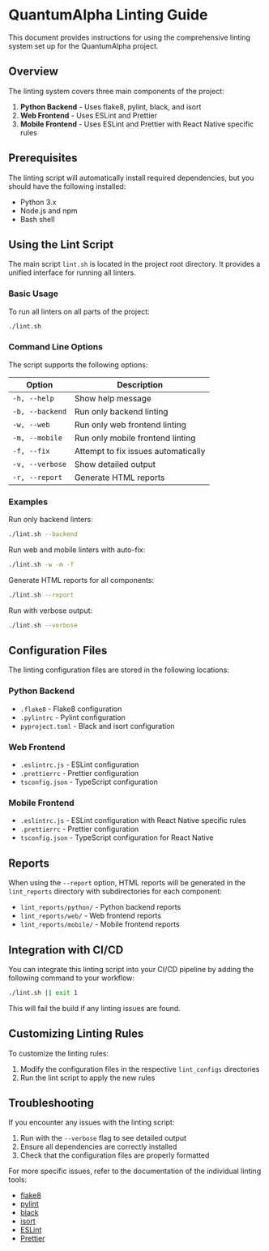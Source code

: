 # QuantumAlpha Linting Guide

This document provides instructions for using the comprehensive linting system set up for the QuantumAlpha project.

## Overview

The linting system covers three main components of the project:

1. **Python Backend** - Uses flake8, pylint, black, and isort
2. **Web Frontend** - Uses ESLint and Prettier
3. **Mobile Frontend** - Uses ESLint and Prettier with React Native specific rules

## Prerequisites

The linting script will automatically install required dependencies, but you should have the following installed:

- Python 3.x
- Node.js and npm
- Bash shell

## Using the Lint Script

The main script `lint.sh` is located in the project root directory. It provides a unified interface for running all linters.

### Basic Usage

To run all linters on all parts of the project:

```bash
./lint.sh
```

### Command Line Options

The script supports the following options:

| Option | Description |
|--------|-------------|
| `-h, --help` | Show help message |
| `-b, --backend` | Run only backend linting |
| `-w, --web` | Run only web frontend linting |
| `-m, --mobile` | Run only mobile frontend linting |
| `-f, --fix` | Attempt to fix issues automatically |
| `-v, --verbose` | Show detailed output |
| `-r, --report` | Generate HTML reports |

### Examples

Run only backend linters:
```bash
./lint.sh --backend
```

Run web and mobile linters with auto-fix:
```bash
./lint.sh -w -m -f
```

Generate HTML reports for all components:
```bash
./lint.sh --report
```

Run with verbose output:
```bash
./lint.sh --verbose
```

## Configuration Files

The linting configuration files are stored in the following locations:

### Python Backend

- `.flake8` - Flake8 configuration
- `.pylintrc` - Pylint configuration
- `pyproject.toml` - Black and isort configuration

### Web Frontend

- `.eslintrc.js` - ESLint configuration
- `.prettierrc` - Prettier configuration
- `tsconfig.json` - TypeScript configuration

### Mobile Frontend

- `.eslintrc.js` - ESLint configuration with React Native specific rules
- `.prettierrc` - Prettier configuration
- `tsconfig.json` - TypeScript configuration for React Native

## Reports

When using the `--report` option, HTML reports will be generated in the `lint_reports` directory with subdirectories for each component:

- `lint_reports/python/` - Python backend reports
- `lint_reports/web/` - Web frontend reports
- `lint_reports/mobile/` - Mobile frontend reports

## Integration with CI/CD

You can integrate this linting script into your CI/CD pipeline by adding the following command to your workflow:

```bash
./lint.sh || exit 1
```

This will fail the build if any linting issues are found.

## Customizing Linting Rules

To customize the linting rules:

1. Modify the configuration files in the respective `lint_configs` directories
2. Run the lint script to apply the new rules

## Troubleshooting

If you encounter any issues with the linting script:

1. Run with the `--verbose` flag to see detailed output
2. Ensure all dependencies are correctly installed
3. Check that the configuration files are properly formatted

For more specific issues, refer to the documentation of the individual linting tools:

- [flake8](https://flake8.pycqa.org/)
- [pylint](https://pylint.pycqa.org/)
- [black](https://black.readthedocs.io/)
- [isort](https://pycqa.github.io/isort/)
- [ESLint](https://eslint.org/)
- [Prettier](https://prettier.io/)

